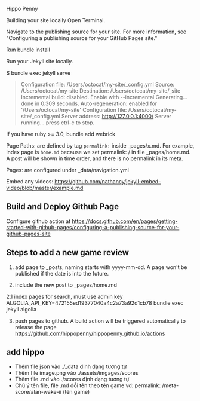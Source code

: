 Hippo Penny

Building your site locally
Open Terminal.

Navigate to the publishing source for your site. For more information, see "Configuring a publishing source for your GitHub Pages site."

Run bundle install

Run your Jekyll site locally.

$ bundle exec jekyll serve
> Configuration file: /Users/octocat/my-site/_config.yml
>            Source: /Users/octocat/my-site
>       Destination: /Users/octocat/my-site/_site
> Incremental build: disabled. Enable with --incremental
>      Generating...
>                    done in 0.309 seconds.
> Auto-regeneration: enabled for '/Users/octocat/my-site'
> Configuration file: /Users/octocat/my-site/_config.yml
>    Server address: http://127.0.0.1:4000/
>  Server running... press ctrl-c to stop.

If you have ruby >= 3.0, bundle add webrick


Page Paths: are defined by tag `permalink:` inside _pages/x.md. For example, index page is `home.md` because we set permalink: / in file _pages/home.md. A post will be shown in time order, and there is no permalink in its meta.

Pages: are configured under _data/navigation.yml

Embed any videos:
https://github.com/nathancy/jekyll-embed-video/blob/master/example.md


## Build and Deploy Github Page

Configure github action at https://docs.github.com/en/pages/getting-started-with-github-pages/configuring-a-publishing-source-for-your-github-pages-site 

## Steps to add a new game review

1. add page to _posts, naming starts with yyyy-mm-dd. A page won't be published if the date is into the future.

2. include the new post to _pages/home.md

2.1 index pages for search, must use admin key ALGOLIA_API_KEY=472155ed19377040a4c2a73a92d1cb78 bundle exec jekyll algolia 

3. push pages to github. A build action will be triggered automatically to release the page https://github.com/hippopenny/hippopenny.github.io/actions


## add hippo
+ Thêm file json vào ./_data đinh dạng tương tự
+ Thêm file image.png vào ./assets/imgages/scores
+ Thêm file .md vào ./scores định dạng tương tự
+ Chú ý tên file, file .md đổi tên theo tên game vd: permalink: /meta-score/alan-wake-ii (tên game)





